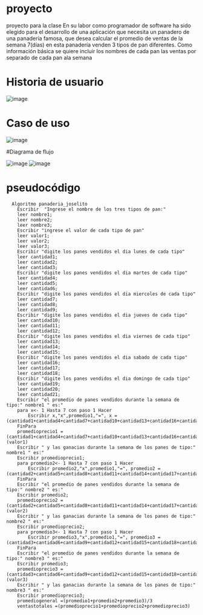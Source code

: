 # proyecto
proyecto para la clase 
En su labor como programador de software ha sido elegido para el desarrollo de una aplicación que necesita un panadero de una panadería famosa, que desea calcular el promedio de ventas de la semana 7(días) en esta panadería venden 3 tipos de pan diferentes. Como información básica se quiere incluir los nombres de cada pan las ventas por separado de cada pan ala semana
# Historia de usuario
![image](https://github.com/darknaran/proyecto/assets/112526473/b839c640-3056-4697-8f21-eacce2e8f87b)

# Caso de uso
![image](https://github.com/darknaran/proyecto/assets/112526473/89effa73-7e96-4688-a346-b38cc3553892)

#Diagrama de flujo

![image](https://github.com/darknaran/proyecto/assets/112526473/24c0f205-1b3c-46ef-aa50-5525bc4483d4)
![image](https://github.com/darknaran/proyecto/assets/112526473/b1545c60-6b21-4813-ab4d-c4498ca64a41)

# pseudocódigo

	  Algoritmo panaderia_joselito
		Escribir  "Ingrese el nombre de los tres tipos de pan:"
		leer nombre1;
		leer nombre2;
		leer nombre3;
		Escribir "ingrese el valor de cada tipo de pan"
		leer valor1;
		leer valor2;
		leer valor3;
		Escribir "digite los panes vendidos el dia lunes de cada tipo"
		leer cantidad1;
		leer cantidad2;
		leer cantidad3;
		Escribir "digite los panes vendidos el dia martes de cada tipo"
		leer cantidad4;
		leer cantidad5;
		leer cantidad6;
		Escribir "digite los panes vendidos el dia miercoles de cada tipo"
		leer cantidad7;
		leer cantidad8;
		leer cantidad9;
		Escribir "digite los panes vendidos el dia jueves de cada tipo"
		leer cantidad10;
		leer cantidad11;
		leer cantidad12;
		Escribir "digite los panes vendidos el dia viernes de cada tipo"
		leer cantidad13;
		leer cantidad14;
		leer cantidad15;
		Escribir "digite los panes vendidos el dia sabado de cada tipo"
		leer cantidad16;
		leer cantidad17;
		leer cantidad18;
		Escribir "digite los panes vendidos el dia domingo de cada tipo"
		leer cantidad19;
		leer cantidad20;
		leer cantidad21;
		Escribir "el promedio de panes vendidos durante la semana de tipo:" nombre1 " es:"
		para x<- 1 Hasta 7 con paso 1 Hacer
			Escribir x,"x",promedio1,"=", x = (cantidad1+cantidad4+cantidad7+cantidad10+cantidad13+cantidad16+cantidad19)/7
		FinPara
		promedioprecio1 =(cantidad1+cantidad4+cantidad7+cantidad10+cantidad13+cantidad16+cantidad19)*(valor1)
		Escribir " y las ganacias durante la semana de los panes de tipo:" nombre1 " es:" 
		Escribir promedioprecio1;
		para promedio2<- 1 Hasta 7 con paso 1 Hacer
			Escribir promedio2,"x",promedio1,"=", promedio2 =  (cantidad2+cantidad5+cantidad8+cantidad11+cantidad14+cantidad17+cantidad20)/7
		FinPara
		Escribir "el promedio de panes vendidos durante la semana de tipo:" nombre2 " es:"
		Escribir promedio2;
		promedioprecio2 =(cantidad2+cantidad5+cantidad8+cantidad11+cantidad14+cantidad17+cantidad20)*(valor2)
		Escribir " y las ganacias durante la semana de los panes de tipo:" nombre2 " es:" 
		Escribir promedioprecio2;
		para promedio3<- 1 Hasta 7 con paso 1 Hacer
			Escribir promedio3,"x",promedio1,"=", promedio3 =  (cantidad3+cantidad6+cantidad9+cantidad12+cantidad15+cantidad18+cantidad21)/7
		FinPara
		Escribir "el promedio de panes vendidos durante la semana de tipo:" nombre3 " es:"
		Escribir promedio3;
		promedioprecio3 =(cantidad3+cantidad6+cantidad9+cantidad12+cantidad15+cantidad18+cantidad21)*(valor3)
		Escribir " y las ganacias durante la semana de los panes de tipo:" nombre3 " es:" 
		Escribir promedioprecio3;
		promediogeneral =(promedio1+promedio2+promedio3)/3
		ventastotales =(promedioprecio1+promedioprecio2+promedioprecio3)
 
